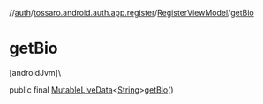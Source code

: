 //[auth](../../../index.md)/[tossaro.android.auth.app.register](../index.md)/[RegisterViewModel](index.md)/[getBio](get-bio.md)

# getBio

[androidJvm]\

public final [MutableLiveData](https://developer.android.com/reference/kotlin/androidx/lifecycle/MutableLiveData.html)&lt;[String](https://developer.android.com/reference/kotlin/java/lang/String.html)&gt;[getBio](get-bio.md)()
